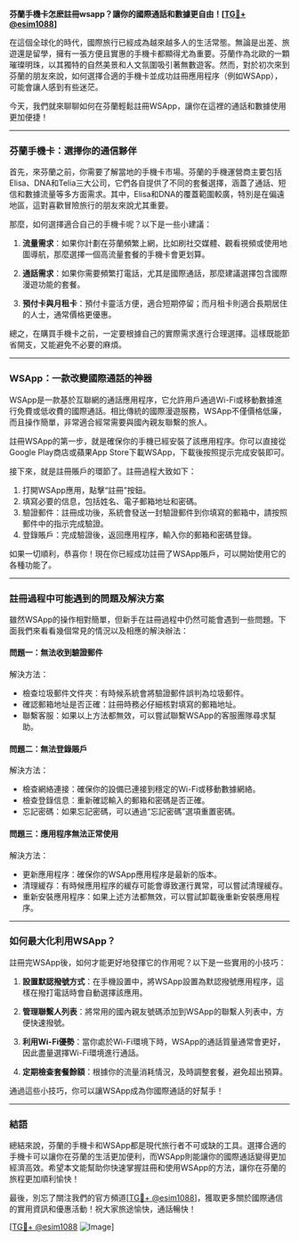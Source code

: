 **芬蘭手機卡怎麽註冊wsapp？讓你的國際通話和數據更自由！[[TG💪+ @esim1088](https://t.me/s/esim1088)]**

在這個全球化的時代，國際旅行已經成為越來越多人的生活常態。無論是出差、旅遊還是留學，擁有一張方便且實惠的手機卡都顯得尤為重要。芬蘭作為北歐的一顆璀璨明珠，以其獨特的自然美景和人文氛圍吸引著無數遊客。然而，對於初次來到芬蘭的朋友來說，如何選擇合適的手機卡並成功註冊應用程序（例如WSApp），可能會讓人感到有些迷茫。

今天，我們就來聊聊如何在芬蘭輕鬆註冊WSApp，讓你在這裡的通話和數據使用更加便捷！

---

### 芬蘭手機卡：選擇你的通信夥伴

首先，來芬蘭之前，你需要了解當地的手機卡市場。芬蘭的手機運營商主要包括Elisa、DNA和Telia三大公司，它們各自提供了不同的套餐選擇，涵蓋了通話、短信和數據流量等多方面需求。其中，Elisa和DNA的覆蓋範圍較廣，特別是在偏遠地區，這對喜歡冒險旅行的朋友來說尤其重要。

那麼，如何選擇適合自己的手機卡呢？以下是一些小建議：

1. **流量需求**：如果你計劃在芬蘭頻繁上網，比如刷社交媒體、觀看視頻或使用地圖導航，那麼選擇一個高流量套餐的手機卡會更划算。
   
2. **通話需求**：如果你需要頻繁打電話，尤其是國際通話，那麼建議選擇包含國際漫遊功能的套餐。

3. **預付卡與月租卡**：預付卡靈活方便，適合短期停留；而月租卡則適合長期居住的人士，通常價格更優惠。

總之，在購買手機卡之前，一定要根據自己的實際需求進行合理選擇。這樣既能節省開支，又能避免不必要的麻煩。

---

### WSApp：一款改變國際通話的神器

WSApp是一款基於互聯網的通話應用程序，它允許用戶通過Wi-Fi或移動數據進行免費或低收費的國際通話。相比傳統的國際漫遊服務，WSApp不僅價格低廉，而且操作簡單，非常適合經常需要與國內親友聯繫的旅人。

註冊WSApp的第一步，就是確保你的手機已經安裝了該應用程序。你可以直接從Google Play商店或蘋果App Store下載WSApp，下載後按照提示完成安裝即可。

接下來，就是註冊賬戶的環節了。註冊過程大致如下：

1. 打開WSApp應用，點擊“註冊”按鈕。
2. 填寫必要的信息，包括姓名、電子郵箱地址和密碼。
3. 驗證郵件：註冊成功後，系統會發送一封驗證郵件到你填寫的郵箱中，請按照郵件中的指示完成驗證。
4. 登錄賬戶：完成驗證後，返回應用程序，輸入你的郵箱和密碼登錄。

如果一切順利，恭喜你！現在你已經成功註冊了WSApp賬戶，可以開始使用它的各種功能了。

---

### 註冊過程中可能遇到的問題及解決方案

雖然WSApp的操作相對簡單，但新手在註冊過程中仍然可能會遇到一些問題。下面我們來看看幾個常見的情況以及相應的解決辦法：

#### 問題一：無法收到驗證郵件

解決方法：
- 檢查垃圾郵件文件夾：有時候系統會將驗證郵件誤判為垃圾郵件。
- 確認郵箱地址是否正確：註冊時務必仔細核對填寫的郵箱地址。
- 聯繫客服：如果以上方法都無效，可以嘗試聯繫WSApp的客服團隊尋求幫助。

#### 問題二：無法登錄賬戶

解決方法：
- 檢查網絡連接：確保你的設備已連接到穩定的Wi-Fi或移動數據網絡。
- 檢查登錄信息：重新確認輸入的郵箱和密碼是否正確。
- 忘記密碼：如果忘記密碼，可以通過“忘記密碼”選項重置密碼。

#### 問題三：應用程序無法正常使用

解決方法：
- 更新應用程序：確保你的WSApp應用程序是最新的版本。
- 清理緩存：有時候應用程序的緩存可能會導致運行異常，可以嘗試清理緩存。
- 重新安裝應用程序：如果上述方法都無效，可以嘗試卸載後重新安裝應用程序。

---

### 如何最大化利用WSApp？

註冊完WSApp後，如何才能更好地發揮它的作用呢？以下是一些實用的小技巧：

1. **設置默認撥號方式**：在手機設置中，將WSApp設置為默認撥號應用程序，這樣在撥打電話時會自動選擇該應用。
   
2. **管理聯繫人列表**：將常用的國內親友號碼添加到WSApp的聯繫人列表中，方便快速撥號。

3. **利用Wi-Fi優勢**：當你處於Wi-Fi環境下時，WSApp的通話質量通常會更好，因此盡量選擇Wi-Fi環境進行通話。

4. **定期檢查套餐餘額**：根據你的流量消耗情況，及時調整套餐，避免超出預算。

通過這些小技巧，你可以讓WSApp成為你國際通話的好幫手！

---

### 結語

總結來說，芬蘭的手機卡和WSApp都是現代旅行者不可或缺的工具。選擇合適的手機卡可以讓你在芬蘭的生活更加便利，而WSApp則能讓你的國際通話變得更加經濟高效。希望本文能幫助你快速掌握註冊和使用WSApp的方法，讓你在芬蘭的旅程更加順利愉快！

最後，別忘了關注我們的官方頻道[[TG💪+ @esim1088](https://t.me/s/esim1088)]，獲取更多關於國際通信的實用資訊和優惠活動！祝大家旅途愉快，通話暢快！

[[TG💪+ @esim1088](https://t.me/s/esim1088) ![Image](https://i.postimg.cc/4NQfJmqS/Snipaste-2025-05-13-00-14-12.png)]